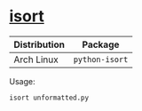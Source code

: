 # [isort](https://github.com/timothycrosley/isort)

| Distribution | Package        |
| ------------ | -------------- |
| Arch Linux   | `python-isort` |

Usage:

```sh
isort unformatted.py
```
